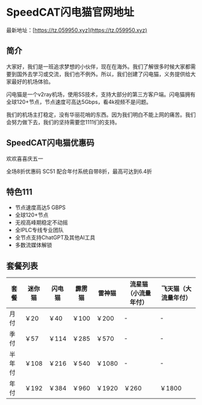 # SpeedCAT闪电猫官网地址

最新地址：[https://tz.059950.xyz](https://tz.059950.xyz)

## 简介

大家好，我们是一班追求梦想的小伙伴，现在在海外。我们了解很多时候大家都需要到国外去学习或交流，我们也不例外。所以，我们创建了闪电猫，义务提供给大家最好的机场体验。

闪电猫是一个v2ray机场，使用SS技术，支持大部分的第三方客户端。闪电猫拥有全球120+节点，节点速度可高达5Gbps，看4k视频不是问题。

我们的机场主打稳定，没有华丽花哨的东西。因为我们明白不能上网的痛苦。我们会努力做下去，我们的坚持需要您1111们的支持。

## SpeedCAT闪电猫优惠码

欢欢喜喜庆五一

全场8折优惠码 SC51 配合年付系统自带8折，最高可达到6.4折

## 特色111

* 节点速度高达5 GBPS
* 全球120+节点
* 无视高峰期稳定不动摇
* 全IPLC专线专业团队
* 全节点支持ChatGPT及其他AI工具
* 多数流媒体解锁

## 套餐列表

|套餐|迷你猫|闪电猫|霹雳猫|雷神猫|流星猫（小流量年付）|飞天猫（大流量年付）|
|----|----|----|----|----|----|----|
|月付|￥20|￥40|￥100|￥200| - | - |
|季付|￥57|￥114|￥285|￥570| - | - |
|半年付|￥108|￥216|￥540|￥1080| - | - |
|年付|￥192|￥384|￥960|￥1920|￥260|￥1800|


